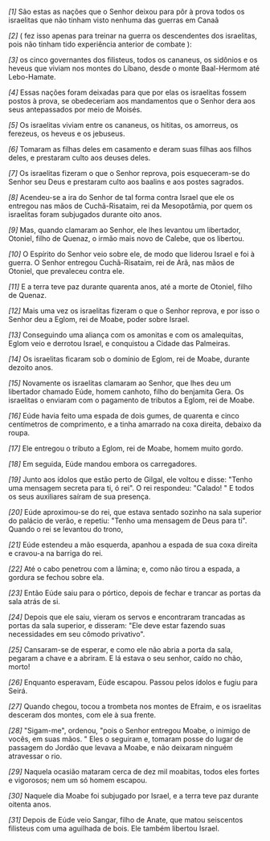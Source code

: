 *[1]* São estas as nações que o Senhor deixou para pôr à prova todos os israelitas que não tinham visto nenhuma das guerras em Canaã

*[2]* ( fez isso apenas para treinar na guerra os descendentes dos israelitas, pois não tinham tido experiência anterior de combate ):

*[3]* os cinco governantes dos filisteus, todos os cananeus, os sidônios e os heveus que viviam nos montes do Líbano, desde o monte Baal-Hermom até Lebo-Hamate.

*[4]* Essas nações foram deixadas para que por elas os israelitas fossem postos à prova, se obedeceriam aos mandamentos que o Senhor dera aos seus antepassados por meio de Moisés.

*[5]* Os israelitas viviam entre os cananeus, os hititas, os amorreus, os ferezeus, os heveus e os jebuseus.

*[6]* Tomaram as filhas deles em casamento e deram suas filhas aos filhos deles, e prestaram culto aos deuses deles.

*[7]* Os israelitas fizeram o que o Senhor reprova, pois esqueceram-se do Senhor seu Deus e prestaram culto aos baalins e aos postes sagrados.

*[8]* Acendeu-se a ira do Senhor de tal forma contra Israel que ele os entregou nas mãos de Cuchã-Risataim, rei da Mesopotâmia, por quem os israelitas foram subjugados durante oito anos.

*[9]* Mas, quando clamaram ao Senhor, ele lhes levantou um libertador, Otoniel, filho de Quenaz, o irmão mais novo de Calebe, que os libertou.

*[10]* O Espírito do Senhor veio sobre ele, de modo que liderou Israel e foi à guerra. O Senhor entregou Cuchã-Risataim, rei de Arã, nas mãos de Otoniel, que prevaleceu contra ele.

*[11]* E a terra teve paz durante quarenta anos, até a morte de Otoniel, filho de Quenaz.

*[12]* Mais uma vez os israelitas fizeram o que o Senhor reprova, e por isso o Senhor deu a Eglom, rei de Moabe, poder sobre Israel.

*[13]* Conseguindo uma aliança com os amonitas e com os amalequitas, Eglom veio e derrotou Israel, e conquistou a Cidade das Palmeiras.

*[14]* Os israelitas ficaram sob o domínio de Eglom, rei de Moabe, durante dezoito anos.

*[15]* Novamente os israelitas clamaram ao Senhor, que lhes deu um libertador chamado Eúde, homem canhoto, filho do benjamita Gera. Os israelitas o enviaram com o pagamento de tributos a Eglom, rei de Moabe.

*[16]* Eúde havia feito uma espada de dois gumes, de quarenta e cinco centímetros de comprimento, e a tinha amarrado na coxa direita, debaixo da roupa.

*[17]* Ele entregou o tributo a Eglom, rei de Moabe, homem muito gordo.

*[18]* Em seguida, Eúde mandou embora os carregadores.

*[19]* Junto aos ídolos que estão perto de Gilgal, ele voltou e disse: "Tenho uma mensagem secreta para ti, ó rei". O rei respondeu: "Calado! " E todos os seus auxiliares saíram de sua presença.

*[20]* Eúde aproximou-se do rei, que estava sentado sozinho na sala superior do palácio de verão, e repetiu: "Tenho uma mensagem de Deus para ti". Quando o rei se levantou do trono,

*[21]* Eúde estendeu a mão esquerda, apanhou a espada de sua coxa direita e cravou-a na barriga do rei.

*[22]* Até o cabo penetrou com a lâmina; e, como não tirou a espada, a gordura se fechou sobre ela.

*[23]* Então Eúde saiu para o pórtico, depois de fechar e trancar as portas da sala atrás de si.

*[24]* Depois que ele saiu, vieram os servos e encontraram trancadas as portas da sala superior, e disseram: "Ele deve estar fazendo suas necessidades em seu cômodo privativo".

*[25]* Cansaram-se de esperar, e como ele não abria a porta da sala, pegaram a chave e a abriram. E lá estava o seu senhor, caído no chão, morto!

*[26]* Enquanto esperavam, Eúde escapou. Passou pelos ídolos e fugiu para Seirá.

*[27]* Quando chegou, tocou a trombeta nos montes de Efraim, e os israelitas desceram dos montes, com ele à sua frente.

*[28]* "Sigam-me", ordenou, "pois o Senhor entregou Moabe, o inimigo de vocês, em suas mãos. " Eles o seguiram e, tomaram posse do lugar de passagem do Jordão que levava a Moabe, e não deixaram ninguém atravessar o rio.

*[29]* Naquela ocasião mataram cerca de dez mil moabitas, todos eles fortes e vigorosos; nem um só homem escapou.

*[30]* Naquele dia Moabe foi subjugado por Israel, e a terra teve paz durante oitenta anos.

*[31]* Depois de Eúde veio Sangar, filho de Anate, que matou seiscentos filisteus com uma aguilhada de bois. Ele também libertou Israel.

